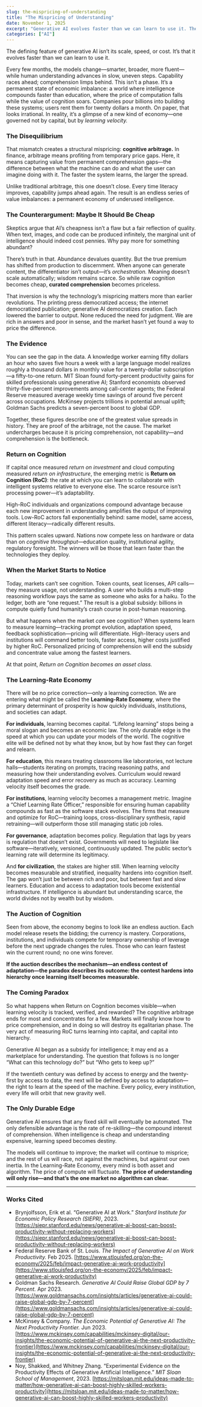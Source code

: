 ```yaml
---
slug: the-mispricing-of-understanding
title: "The Mispricing of Understanding"
date: November 1, 2025
excerpt: "Generative AI evolves faster than we can learn to use it. The result: a permanent gap between capability and comprehension—and an economy where learning speed becomes destiny."
categories: ["AI"]
---
```


The defining feature of generative AI isn’t its scale, speed, or cost. It’s that it evolves faster than we can learn to use it.

Every few months, the models change—smarter, broader, more fluent—while human understanding advances in slow, uneven steps. Capability races ahead; comprehension limps behind. This isn’t a phase. It’s a permanent state of economic imbalance: a world where intelligence compounds faster than education, where the price of computation falls while the value of cognition soars. Companies pour billions into building these systems; users rent them for twenty dollars a month. On paper, that looks irrational. In reality, it’s a glimpse of a new kind of economy—one governed not by capital, but by _learning velocity._

### The Disequilibrium

That mismatch creates a structural mispricing: **cognitive arbitrage.** In finance, arbitrage means profiting from temporary price gaps. Here, it means capturing value from permanent comprehension gaps—the difference between what the machine can do and what the user can imagine doing with it. The faster the system learns, the larger the spread.

Unlike traditional arbitrage, this one doesn’t close. Every time literacy improves, capability jumps ahead again. The result is an endless series of value imbalances: a permanent economy of underused intelligence.

### The Counterargument: Maybe It Should Be Cheap

Skeptics argue that AI’s cheapness isn’t a flaw but a fair reflection of quality. When text, images, and code can be produced infinitely, the marginal unit of intelligence should indeed cost pennies. Why pay more for something abundant?

There’s truth in that. Abundance devalues quantity. But the true premium has shifted from production to discernment. When anyone can generate content, the differentiator isn’t output—it’s _orchestration._ Meaning doesn’t scale automatically; wisdom remains scarce. So while raw cognition becomes cheap, **curated comprehension** becomes priceless.

That inversion is why the technology’s mispricing matters more than earlier revolutions. The printing press democratized access; the internet democratized publication; generative AI democratizes creation. Each lowered the barrier to output. None reduced the need for judgment. We are rich in answers and poor in sense, and the market hasn’t yet found a way to price the difference.

### The Evidence

You can see the gap in the data. A knowledge worker earning fifty dollars an hour who saves five hours a week with a large language model realizes roughly a thousand dollars in monthly value for a twenty-dollar subscription—a fifty-to-one return. MIT Sloan found forty-percent productivity gains for skilled professionals using generative AI; Stanford economists observed thirty-five-percent improvements among call-center agents; the Federal Reserve measured average weekly time savings of around five percent across occupations. McKinsey projects trillions in potential annual uplift; Goldman Sachs predicts a seven-percent boost to global GDP.

Together, these figures describe one of the greatest value spreads in history. They are proof of the arbitrage, not the cause. The market undercharges because it is pricing comprehension, not capability—and comprehension is the bottleneck.

### Return on Cognition

If capital once measured _return on investment_ and cloud computing measured _return on infrastructure_, the emerging metric is **Return on Cognition (RoC)**: the rate at which you can learn to collaborate with intelligent systems relative to everyone else. The scarce resource isn’t processing power—it’s adaptability.

High-RoC individuals and organizations compound advantage because each new improvement in understanding amplifies the output of improving tools. Low-RoC actors fall exponentially behind: same model, same access, different literacy—radically different results.

This pattern scales upward. Nations now compete less on hardware or data than on _cognitive throughput_—education quality, institutional agility, regulatory foresight. The winners will be those that learn faster than the technologies they deploy.

### When the Market Starts to Notice

Today, markets can’t see cognition. Token counts, seat licenses, API calls—they measure usage, not understanding. A user who builds a multi-step reasoning workflow pays the same as someone who asks for a haiku. To the ledger, both are “one request.” The result is a global subsidy: billions in compute quietly fund humanity’s crash course in post-human reasoning.

But what happens when the market _can_ see cognition? When systems learn to measure learning—tracking prompt evolution, adaptation speed, feedback sophistication—pricing will differentiate. High-literacy users and institutions will command better tools, faster access, higher costs justified by higher RoC. Personalized pricing of comprehension will end the subsidy and concentrate value among the fastest learners.

At that point, _Return on Cognition becomes an asset class._

### The Learning-Rate Economy

There will be no price correction—only a learning correction. We are entering what might be called the **Learning-Rate Economy**, where the primary determinant of prosperity is how quickly individuals, institutions, and societies can adapt.

**For individuals**, learning becomes capital. “Lifelong learning” stops being a moral slogan and becomes an economic law. The only durable edge is the speed at which you can update your models of the world. The cognitive elite will be defined not by what they know, but by how fast they can forget and relearn.

**For education**, this means treating classrooms like laboratories, not lecture halls—students iterating on prompts, tracing reasoning paths, and measuring how their understanding evolves. Curriculum would reward adaptation speed and error recovery as much as accuracy. Learning velocity itself becomes the grade.

**For institutions**, learning velocity becomes a management metric. Imagine a “Chief Learning Rate Officer,” responsible for ensuring human capability compounds as fast as the software stack evolves. The firms that measure and optimize for RoC—training loops, cross-disciplinary synthesis, rapid retraining—will outperform those still managing static job roles.

**For governance**, adaptation becomes policy. Regulation that lags by years is regulation that doesn’t exist. Governments will need to legislate like software—iteratively, versioned, continuously updated. The public sector’s learning rate will determine its legitimacy.

And **for civilization**, the stakes are higher still. When learning velocity becomes measurable and stratified, inequality hardens into cognition itself. The gap won’t just be between rich and poor, but between fast and slow learners. Education and access to adaptation tools become existential infrastructure. If intelligence is abundant but understanding scarce, the world divides not by wealth but by wisdom.

### The Auction of Cognition

Seen from above, the economy begins to look like an endless auction. Each model release resets the bidding; the currency is mastery. Corporations, institutions, and individuals compete for temporary ownership of leverage before the next upgrade changes the rules. Those who can learn fastest win the current round; no one wins forever.

**If the auction describes the mechanism—an endless contest of adaptation—the paradox describes its outcome: the contest hardens into hierarchy once learning itself becomes measurable.**

### The Coming Paradox

So what happens when Return on Cognition becomes visible—when learning velocity is tracked, verified, and rewarded? The cognitive arbitrage ends for most and concentrates for a few. Markets will finally know how to price comprehension, and in doing so will destroy its egalitarian phase. The very act of measuring RoC turns learning into capital, and capital into hierarchy.

Generative AI began as a subsidy for intelligence; it may end as a marketplace for understanding. The question that follows is no longer “What can this technology do?” but “Who gets to keep up?”

If the twentieth century was defined by access to energy and the twenty-first by access to data, the next will be defined by access to adaptation—the right to learn at the speed of the machine. Every policy, every institution, every life will orbit that new gravity well.

### The Only Durable Edge

Generative AI ensures that any fixed skill will eventually be automated. The only defensible advantage is the rate of re-skilling—the compound interest of comprehension. When intelligence is cheap and understanding expensive, learning speed becomes destiny.

The models will continue to improve; the market will continue to misprice; and the rest of us will race, not against the machines, but against our own inertia. In the Learning-Rate Economy, every mind is both asset and algorithm. The price of compute will fluctuate. **The price of understanding will only rise—and that’s the one market no algorithm can clear.**

* * *

### **Works Cited**

- Brynjolfsson, Erik et al. “Generative AI at Work.” _Stanford Institute for Economic Policy Research (SIEPR)_, 2023. [https://siepr.stanford.edu/news/generative-ai-boost-can-boost-productivity-without-replacing-workers](https://siepr.stanford.edu/news/generative-ai-boost-can-boost-productivity-without-replacing-workers)
- Federal Reserve Bank of St. Louis. _The Impact of Generative AI on Work Productivity._ Feb 2025. [https://www.stlouisfed.org/on-the-economy/2025/feb/impact-generative-ai-work-productivity](https://www.stlouisfed.org/on-the-economy/2025/feb/impact-generative-ai-work-productivity)
- Goldman Sachs Research. _Generative AI Could Raise Global GDP by 7 Percent._ Apr 2023. [https://www.goldmansachs.com/insights/articles/generative-ai-could-raise-global-gdp-by-7-percent](https://www.goldmansachs.com/insights/articles/generative-ai-could-raise-global-gdp-by-7-percent)
- McKinsey & Company. _The Economic Potential of Generative AI: The Next Productivity Frontier._ Jun 2023. [https://www.mckinsey.com/capabilities/mckinsey-digital/our-insights/the-economic-potential-of-generative-ai-the-next-productivity-frontier](https://www.mckinsey.com/capabilities/mckinsey-digital/our-insights/the-economic-potential-of-generative-ai-the-next-productivity-frontier)
- Noy, Shakked, and Whitney Zhang. “Experimental Evidence on the Productivity Effects of Generative Artificial Intelligence.” _MIT Sloan School of Management_, 2023. [https://mitsloan.mit.edu/ideas-made-to-matter/how-generative-ai-can-boost-highly-skilled-workers-productivity](https://mitsloan.mit.edu/ideas-made-to-matter/how-generative-ai-can-boost-highly-skilled-workers-productivity)
